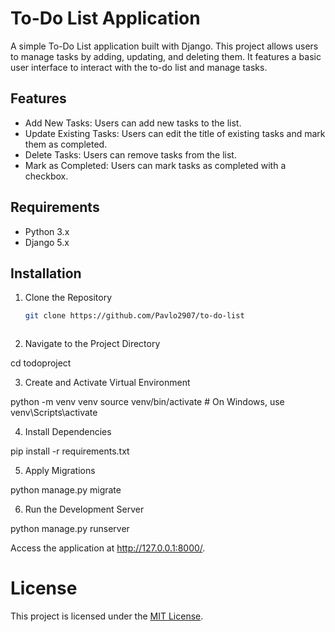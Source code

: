 # To-Do List Application

A simple To-Do List application built with Django. This project allows users to manage tasks by adding, updating, and deleting them. It features a basic user interface to interact with the to-do list and manage tasks.

## Features

- Add New Tasks: Users can add new tasks to the list.
- Update Existing Tasks: Users can edit the title of existing tasks and mark them as completed.
- Delete Tasks: Users can remove tasks from the list.
- Mark as Completed: Users can mark tasks as completed with a checkbox.

## Requirements

- Python 3.x
- Django 5.x

## Installation

1. Clone the Repository

   ```bash
   git clone https://github.com/Pavlo2907/to-do-list



 2. Navigate to the Project Directory

cd todoproject


 3. Create and Activate Virtual Environment

python -m venv venv
source venv/bin/activate  # On Windows, use venv\Scripts\activate


 4. Install Dependencies

pip install -r requirements.txt


 5. Apply Migrations

python manage.py migrate


 6. Run the Development Server

python manage.py runserver

Access the application at http://127.0.0.1:8000/.

# License

This project is licensed under the [MIT License](https://github.com/Pavlo2907/to-do-list/blob/main/LICENSE).
